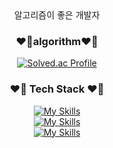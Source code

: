 <div align="center">
알고리즘이 좋은 개발자 

### ❤️‍🔥algorithm❤️‍🔥
[![Solved.ac Profile](http://mazassumnida.wtf/api/v2/generate_badge?boj=doradorav)](https://solved.ac/doradorav/)


<h3>❤️‍🔥 Tech Stack ❤️‍🔥</h3>

[![My Skills](https://skillicons.dev/icons?i=java,spring,cpp)](https://skillicons.dev)  
[![My Skills](https://skillicons.dev/icons?i=python,git,js,html,css)](https://skillicons.dev)  
[![My Skills](https://skillicons.dev/icons?i=mysql,jenkins,docker)](https://skillicons.dev)
 
